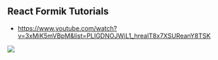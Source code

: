 ## React Formik Tutorials

- https://www.youtube.com/watch?v=3xMiK5mVBpM&list=PLIGDNOJWiL1_hrealT8x7XSUReanY8TSK

![](https://miro.medium.com/max/1400/1*XHiNA2czAHGANyVuF1BFDA.jpeg)
